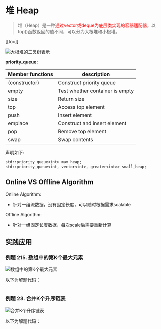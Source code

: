 # 堆 Heap

> 堆（Heap）是一种<font color='red'>通过vector或deque为底层类实现的容器适配器</font>，以top()函数返回的值不同，可以分为大根堆和小根堆。

[[toc]]

![大根堆的二叉树表示](/_images/interview/code/question-routine/Heap/大根堆的二叉树表示.png)

**priority_queue:**

| Member functions | description                     |
| ---------------- | ------------------------------- |
| (constructor)    | Construct priority queue        |
| empty            | Test whether container is empty |
| size             | Return size                     |
| top              | Access top element              |
| push             | Insert element                  |
| emplace          | Construct and insert element    |
| pop              | Remove top element              |
| swap             | Swap contents                   |

声明如下:
```
std::priority_queue<int> max_heap;
std::priority_queue<int, vector<int>, greater<int>> small_heap;
```

## Online VS Offline Algorithm

Online Algorithm:

* 针对一组流数据，没有固定长度，可以随时根据需求scalable

Offline Algorithm:

* 针对一组固定长度数据，每次scale后需要重新计算

## 实践应用

### 例题 215. 数组中的第K个最大元素

 ![数组中的第K个最大元素](/_images/interview/code/question-routine/Heap/数组中的第K个最大元素.png)

以下为解题代码：

```

```


### 例题 23. 合并K个升序链表

 ![合并K个升序链表](/_images/interview/code/question-routine/Heap/合并K个升序链表.png)

以下为解题代码：
```

```

